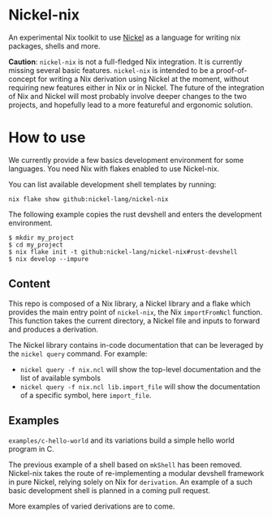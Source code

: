 # Nickel-nix

An experimental Nix toolkit to use
[Nickel](https://github.com/tweag/nickel) as a language for writing nix
packages, shells and more.

**Caution**: `nickel-nix` is not a full-fledged Nix integration. It is
currently missing several basic features. `nickel-nix` is intended to be a
proof-of-concept for writing a Nix derivation using Nickel at the moment,
without requiring new features either in Nix or in Nickel. The future
of the integration of Nix and Nickel will most probably involve deeper
changes to the two projects, and hopefully lead to a more featureful
and ergonomic solution.

# How to use

We currently provide a few basics development environment for some languages.
You need Nix with flakes enabled to use Nickel-nix.

You can list available development shell templates by running:

```shell
nix flake show github:nickel-lang/nickel-nix
```

The following example copies the rust devshell and enters the development
environment.

```shell
$ mkdir my_project
$ cd my_project
$ nix flake init -t github:nickel-lang/nickel-nix#rust-devshell
$ nix develop --impure
```

## Content

This repo is composed of a Nix library, a Nickel library and a flake which
provides the main entry point of `nickel-nix`, the Nix `importFromNcl` function.
This function takes the current directory, a Nickel file and inputs to forward
and produces a derivation.

The Nickel library contains in-code documentation that can be leveraged by the
`nickel query` command. For example:

- `nickel query -f nix.ncl` will show the top-level documentation and the list of
    available symbols
- `nickel query -f nix.ncl lib.import_file` will show the documentation of a
    specific symbol, here `import_file`.

## Examples

`examples/c-hello-world` and its variations build a simple hello world
program in C.

The previous example of a shell based on `mkShell` has been removed. Nickel-nix
takes the route of re-implementing a modular devshell framework in pure Nickel,
relying solely on Nix for `derivation`. An example of a such basic development
shell is planned in a coming pull request.

More examples of varied derivations are to come.
